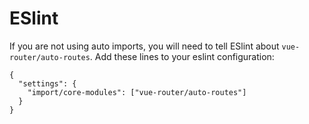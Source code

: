 # ESlint

If you are not using auto imports, you will need to tell ESlint about `vue-router/auto-routes`. Add these lines to your eslint configuration:

```json{3}
{
  "settings": {
    "import/core-modules": ["vue-router/auto-routes"]
  }
}
```

